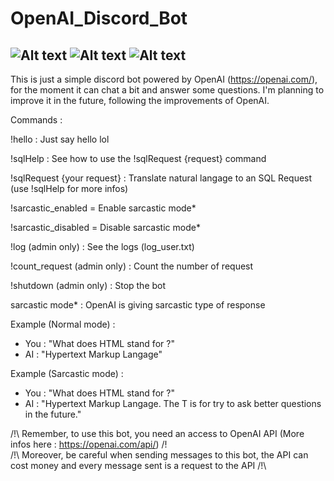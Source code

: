 # OpenAI_Discord_Bot

![Alt text](https://img.shields.io/badge/Python-3776AB.svg?style=for-the-badge&logo=Python&logoColor=white)
![Alt text](https://img.shields.io/badge/Discord-5865F2.svg?style=for-the-badge&logo=Discord&logoColor=white)
![Alt text](https://img.shields.io/badge/ChatBot-FFD000.svg?style=for-the-badge&logo=ChatBot&logoColor=black)
-------------------------------------------------------------------------------------------------------------------------------

This is just a simple discord bot powered by OpenAI (https://openai.com/), for the moment it can chat a bit and answer some questions.
I'm planning to improve it in the future, following the improvements of OpenAI.

Commands : 

!hello : Just say hello lol

!sqlHelp : See how to use the !sqlRequest {request}  command

!sqlRequest {your request} : Translate natural langage to an SQL Request (use !sqlHelp for more infos)

!sarcastic_enabled = Enable sarcastic mode*

!sarcastic_disabled = Disable sarcastic mode*

!log (admin only) : See the logs (log_user.txt)

!count_request (admin only) : Count the number of request

!shutdown (admin only) : Stop the bot


sarcastic mode* : OpenAI is giving sarcastic type of response 

Example (Normal mode) : 
- You : "What  does HTML stand for ?"
- AI : "Hypertext Markup Langage"

Example (Sarcastic mode) :
- You : "What does HTML stand for ?"
- AI :  "Hypertext Markup Langage. The T is for try to ask better questions in the future."


/!\ Remember, to use this bot, you need an access to OpenAI API (More infos here : https://openai.com/api/) /!\
/!\ Moreover, be careful when sending messages to this bot, the API can cost money and every message sent is a request to the API /!\
